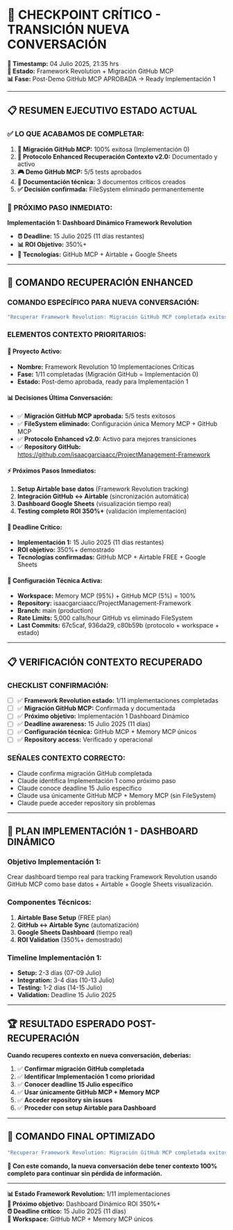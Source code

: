 # 🚨 CHECKPOINT CRÍTICO - TRANSICIÓN NUEVA CONVERSACIÓN

**📅 Timestamp:** 04 Julio 2025, 21:35 hrs  
**🎯 Estado:** Framework Revolution + Migración GitHub MCP  
**📊 Fase:** Post-Demo GitHub MCP APROBADA → Ready Implementación 1  

---

## 📋 RESUMEN EJECUTIVO ESTADO ACTUAL

### ✅ **LO QUE ACABAMOS DE COMPLETAR:**
1. **🐙 Migración GitHub MCP:** 100% exitosa (Implementación 0)
2. **🧠 Protocolo Enhanced Recuperación Contexto v2.0:** Documentado y activo
3. **🎮 Demo GitHub MCP:** 5/5 tests aprobados
4. **📝 Documentación técnica:** 3 documentos críticos creados
5. **✅ Decisión confirmada:** FileSystem eliminado permanentemente

### 🎯 **PRÓXIMO PASO INMEDIATO:**
**Implementación 1: Dashboard Dinámico Framework Revolution**
- **⏰ Deadline:** 15 Julio 2025 (11 días restantes)
- **📊 ROI Objetivo:** 350%+
- **🔧 Tecnologías:** GitHub MCP + Airtable + Google Sheets

---

## 🚀 COMANDO RECUPERACIÓN ENHANCED

### **COMANDO ESPECÍFICO PARA NUEVA CONVERSACIÓN:**
```bash
"Recuperar Framework Revolution: Migración GitHub MCP completada exitosamente, continuar con Implementación 1 Dashboard Dinámico - Deadline 15 Julio 2025"
```

### **ELEMENTOS CONTEXTO PRIORITARIOS:**

#### 🎯 **Proyecto Activo:**
- **Nombre:** Framework Revolution 10 Implementaciones Críticas
- **Fase:** 1/11 completadas (Migración GitHub = Implementación 0)
- **Estado:** Post-demo aprobada, ready para Implementación 1

#### 📊 **Decisiones Última Conversación:**
- ✅ **Migración GitHub MCP aprobada:** 5/5 tests exitosos
- ✅ **FileSystem eliminado:** Configuración única Memory MCP + GitHub MCP  
- ✅ **Protocolo Enhanced v2.0:** Activo para mejores transiciones
- ✅ **Repository GitHub:** https://github.com/isaacgarciaacc/ProjectManagement-Framework

#### ⚡ **Próximos Pasos Inmediatos:**
1. **Setup Airtable base datos** (Framework Revolution tracking)
2. **Integración GitHub ↔ Airtable** (sincronización automática)
3. **Dashboard Google Sheets** (visualización tiempo real)
4. **Testing completo ROI 350%+** (validación implementación)

#### 🚨 **Deadline Crítico:**
- **Implementación 1:** 15 Julio 2025 (11 días restantes)
- **ROI objetivo:** 350%+ demostrado
- **Tecnologías confirmadas:** GitHub MCP + Airtable FREE + Google Sheets

#### 🔧 **Configuración Técnica Activa:**
- **Workspace:** Memory MCP (95%) + GitHub MCP (5%) = 100%
- **Repository:** isaacgarciaacc/ProjectManagement-Framework  
- **Branch:** main (production)
- **Rate Limits:** 5,000 calls/hour GitHub vs eliminado FileSystem
- **Last Commits:** 67c5caf, 936da29, c80b59b (protocolo + workspace + estado)

---

## 📋 VERIFICACIÓN CONTEXTO RECUPERADO

### **CHECKLIST CONFIRMACIÓN:**
- [ ] ✅ **Framework Revolution estado:** 1/11 implementaciones completadas
- [ ] ✅ **Migración GitHub MCP:** Confirmada y documentada
- [ ] ✅ **Próximo objetivo:** Implementación 1 Dashboard Dinámico  
- [ ] ✅ **Deadline awareness:** 15 Julio 2025 (11 días)
- [ ] ✅ **Configuración técnica:** GitHub MCP + Memory MCP únicos
- [ ] ✅ **Repository access:** Verificado y operacional

### **SEÑALES CONTEXTO CORRECTO:**
- Claude confirma migración GitHub completada
- Claude identifica Implementación 1 como próximo paso
- Claude conoce deadline 15 Julio específico
- Claude usa únicamente GitHub MCP + Memory MCP (sin FileSystem)
- Claude puede acceder repository sin problemas

---

## 🎯 PLAN IMPLEMENTACIÓN 1 - DASHBOARD DINÁMICO

### **Objetivo Implementación 1:**
Crear dashboard tiempo real para tracking Framework Revolution usando GitHub MCP como base datos + Airtable + Google Sheets visualización.

### **Componentes Técnicos:**
1. **Airtable Base Setup** (FREE plan)
2. **GitHub ↔ Airtable Sync** (automatización)  
3. **Google Sheets Dashboard** (tiempo real)
4. **ROI Validation** (350%+ demostrado)

### **Timeline Implementación 1:**
- **Setup:** 2-3 días (07-09 Julio)
- **Integration:** 3-4 días (10-13 Julio)  
- **Testing:** 1-2 días (14-15 Julio)
- **Validation:** Deadline 15 Julio 2025

---

## 🏆 RESULTADO ESPERADO POST-RECUPERACIÓN

**Cuando recuperes contexto en nueva conversación, deberías:**

1. ✅ **Confirmar migración GitHub completada**
2. ✅ **Identificar Implementación 1 como prioridad**  
3. ✅ **Conocer deadline 15 Julio específico**
4. ✅ **Usar únicamente GitHub MCP + Memory MCP**
5. ✅ **Acceder repository sin issues**
6. ✅ **Proceder con setup Airtable para Dashboard**

---

## 🚀 COMANDO FINAL OPTIMIZADO

```bash
"Recuperar Framework Revolution: Migración GitHub MCP completada exitosamente, continuar con Implementación 1 Dashboard Dinámico - Deadline 15 Julio 2025"
```

**🎯 Con este comando, la nueva conversación debe tener contexto 100% completo para continuar sin pérdida de información.**

---

**📊 Estado Framework Revolution:** 1/11 implementaciones  
**🎯 Próximo objetivo:** Dashboard Dinámico ROI 350%+  
**⏰ Deadline crítico:** 15 Julio 2025 (11 días)  
**🔧 Workspace:** GitHub MCP + Memory MCP únicos